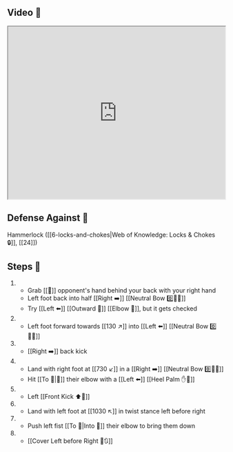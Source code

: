 ## Video 🎥

<iframe src="https://www.youtube.com/embed/kRBlmnNAyl8?start=180" width="100%" height="400"></iframe>

## Defense Against 🤺

Hammerlock ([[6-locks-and-chokes|Web of Knowledge: Locks & Chokes 🔒]], [[24]])

## Steps 👣

1. - Grab [[🎯]] opponent's hand behind your back with your right hand
    - Left foot back into half [[Right ➡️]] [[Neutral Bow 0️⃣🧍‍♂️]]
    - Try [[Left ⬅️]] [[Outward 🔼]] [[Elbow 💪]], but it gets checked
2. - Left foot forward towards [[130 ↗️]] into [[Left ⬅️]] [[Neutral Bow 0️⃣🧍‍♂️]]
3. - [[Right ➡️]] back kick
4. - Land with right foot at [[730 ↙️]] in a [[Right ➡️]] [[Neutral Bow 0️⃣🧍‍♂️]]
	- Hit [[To 🎯|🎯]] their elbow with a [[Left ⬅️]] [[Heel Palm ✋🌴]]
5. - Left [[Front Kick ⬆️🦵]]
6. - Land with left foot at [[1030 ↖️]] in twist stance left before right
7. - Push left fist [[To 🎯|Into 🎯]] their elbow to bring them down
8. - [[Cover Left before Right 🦶🔃]]
